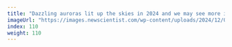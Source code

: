 ```yaml
---
title: "Dazzling auroras lit up the skies in 2024 and we may see more in 2025"
imageUrl: "https://images.newscientist.com/wp-content/uploads/2024/12/09160216/SEI_230033581.jpg?width=788"
index: 110
weight: 110
---
```


